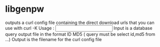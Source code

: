 # libgenpw
outputs a curl config file containing the direct download urls that you can use with curl -K 
Usage : <input> <output>
Input is a database query output file in the format ID MD5 ( query must be select id,md5 from ...)
Output is the filename for the curl config file
